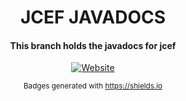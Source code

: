 <div id="title" align="center">
<h1>JCEF JAVADOCS</h1>

<h4>This branch holds the javadocs for jcef</h4>
</div>

<div id="badges" align="center">

[![Website](https://img.shields.io/website/https/smac89.github.io/java-cef-build.svg?down_color=red&down_message=offline&label=Jcef%20javadocs&logo=java&style=for-the-badge&up_message=online)](https://smac89.github.io/java-cef-build)

<small>Badges generated with https://shields.io</small>
</div>
